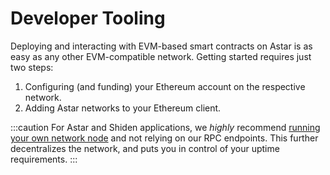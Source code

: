 # Developer Tooling

Deploying and interacting with EVM-based smart contracts on Astar is as easy as any other EVM-compatible network. Getting started requires just two steps:

1. Configuring (and funding) your Ethereum account on the respective network.
2. Adding Astar networks to your Ethereum client.

:::caution
For Astar and Shiden applications, we _highly_ recommend [running your own network node](../../nodes/index.md) and not relying on our RPC endpoints. This further decentralizes the network, and puts you in control of your uptime requirements.
:::